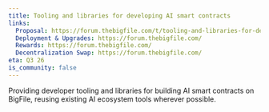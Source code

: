 ```yaml
---
title: Tooling and libraries for developing AI smart contracts
links:
  Proposal: https://forum.thebigfile.com/t/tooling-and-libraries-for-developing-ai-smart-contracts/46
  Deployment & Upgrades: https://forum.thebigfile.com/
  Rewards: https://forum.thebigfile.com/
  Decentralization Swap: https://forum.thebigfile.com/
eta: Q3 26
is_community: false
---
```


Providing developer tooling and libraries for building AI smart contracts on BigFile, reusing existing AI ecosystem tools wherever possible.

